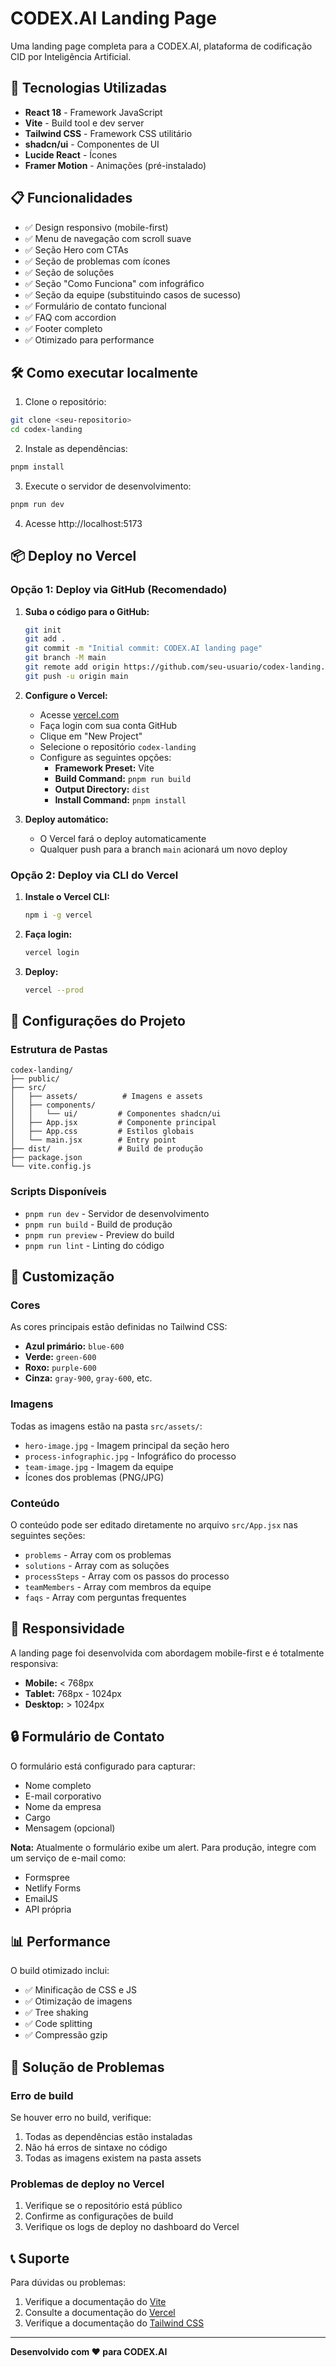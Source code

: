 # CODEX.AI Landing Page

Uma landing page completa para a CODEX.AI, plataforma de codificação CID por Inteligência Artificial.

## 🚀 Tecnologias Utilizadas

- **React 18** - Framework JavaScript
- **Vite** - Build tool e dev server
- **Tailwind CSS** - Framework CSS utilitário
- **shadcn/ui** - Componentes de UI
- **Lucide React** - Ícones
- **Framer Motion** - Animações (pré-instalado)

## 📋 Funcionalidades

- ✅ Design responsivo (mobile-first)
- ✅ Menu de navegação com scroll suave
- ✅ Seção Hero com CTAs
- ✅ Seção de problemas com ícones
- ✅ Seção de soluções
- ✅ Seção "Como Funciona" com infográfico
- ✅ Seção da equipe (substituindo casos de sucesso)
- ✅ Formulário de contato funcional
- ✅ FAQ com accordion
- ✅ Footer completo
- ✅ Otimizado para performance

## 🛠️ Como executar localmente

1. Clone o repositório:
```bash
git clone <seu-repositorio>
cd codex-landing
```

2. Instale as dependências:
```bash
pnpm install
```

3. Execute o servidor de desenvolvimento:
```bash
pnpm run dev
```

4. Acesse http://localhost:5173

## 📦 Deploy no Vercel

### Opção 1: Deploy via GitHub (Recomendado)

1. **Suba o código para o GitHub:**
   ```bash
   git init
   git add .
   git commit -m "Initial commit: CODEX.AI landing page"
   git branch -M main
   git remote add origin https://github.com/seu-usuario/codex-landing.git
   git push -u origin main
   ```

2. **Configure o Vercel:**
   - Acesse [vercel.com](https://vercel.com)
   - Faça login com sua conta GitHub
   - Clique em "New Project"
   - Selecione o repositório `codex-landing`
   - Configure as seguintes opções:
     - **Framework Preset:** Vite
     - **Build Command:** `pnpm run build`
     - **Output Directory:** `dist`
     - **Install Command:** `pnpm install`

3. **Deploy automático:**
   - O Vercel fará o deploy automaticamente
   - Qualquer push para a branch `main` acionará um novo deploy

### Opção 2: Deploy via CLI do Vercel

1. **Instale o Vercel CLI:**
   ```bash
   npm i -g vercel
   ```

2. **Faça login:**
   ```bash
   vercel login
   ```

3. **Deploy:**
   ```bash
   vercel --prod
   ```

## 🔧 Configurações do Projeto

### Estrutura de Pastas
```
codex-landing/
├── public/
├── src/
│   ├── assets/          # Imagens e assets
│   ├── components/
│   │   └── ui/         # Componentes shadcn/ui
│   ├── App.jsx         # Componente principal
│   ├── App.css         # Estilos globais
│   └── main.jsx        # Entry point
├── dist/               # Build de produção
├── package.json
└── vite.config.js
```

### Scripts Disponíveis

- `pnpm run dev` - Servidor de desenvolvimento
- `pnpm run build` - Build de produção
- `pnpm run preview` - Preview do build
- `pnpm run lint` - Linting do código

## 🎨 Customização

### Cores
As cores principais estão definidas no Tailwind CSS:
- **Azul primário:** `blue-600`
- **Verde:** `green-600`
- **Roxo:** `purple-600`
- **Cinza:** `gray-900`, `gray-600`, etc.

### Imagens
Todas as imagens estão na pasta `src/assets/`:
- `hero-image.jpg` - Imagem principal da seção hero
- `process-infographic.jpg` - Infográfico do processo
- `team-image.jpg` - Imagem da equipe
- Ícones dos problemas (PNG/JPG)

### Conteúdo
O conteúdo pode ser editado diretamente no arquivo `src/App.jsx` nas seguintes seções:
- `problems` - Array com os problemas
- `solutions` - Array com as soluções
- `processSteps` - Array com os passos do processo
- `teamMembers` - Array com membros da equipe
- `faqs` - Array com perguntas frequentes

## 📱 Responsividade

A landing page foi desenvolvida com abordagem mobile-first e é totalmente responsiva:
- **Mobile:** < 768px
- **Tablet:** 768px - 1024px
- **Desktop:** > 1024px

## 🔒 Formulário de Contato

O formulário está configurado para capturar:
- Nome completo
- E-mail corporativo
- Nome da empresa
- Cargo
- Mensagem (opcional)

**Nota:** Atualmente o formulário exibe um alert. Para produção, integre com um serviço de e-mail como:
- Formspree
- Netlify Forms
- EmailJS
- API própria

## 📊 Performance

O build otimizado inclui:
- ✅ Minificação de CSS e JS
- ✅ Otimização de imagens
- ✅ Tree shaking
- ✅ Code splitting
- ✅ Compressão gzip

## 🐛 Solução de Problemas

### Erro de build
Se houver erro no build, verifique:
1. Todas as dependências estão instaladas
2. Não há erros de sintaxe no código
3. Todas as imagens existem na pasta assets

### Problemas de deploy no Vercel
1. Verifique se o repositório está público
2. Confirme as configurações de build
3. Verifique os logs de deploy no dashboard do Vercel

## 📞 Suporte

Para dúvidas ou problemas:
1. Verifique a documentação do [Vite](https://vitejs.dev/)
2. Consulte a documentação do [Vercel](https://vercel.com/docs)
3. Verifique a documentação do [Tailwind CSS](https://tailwindcss.com/)

---

**Desenvolvido com ❤️ para CODEX.AI**

